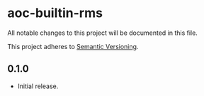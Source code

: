 # aoc-builtin-rms

All notable changes to this project will be documented in this file.

This project adheres to [Semantic Versioning](http://semver.org/).

## 0.1.0
* Initial release.
